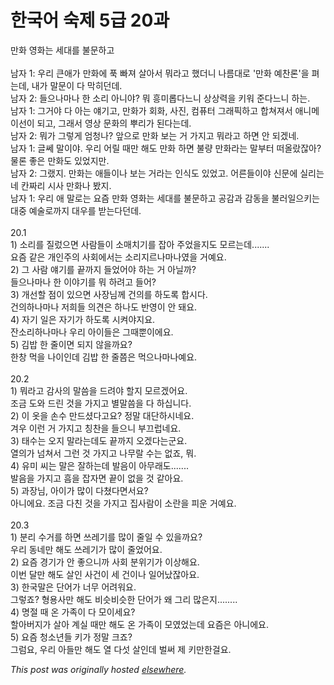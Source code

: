 # 한국어 숙제 5급 20과

<div>
<div>&#47564;&#54868; &#50689;&#54868;&#45716; &#49464;&#45824;&#47484; &#48520;&#47928;&#54616;&#44256;</div>
<br><div>&#45224;&#51088; 1: &#50864;&#47532; &#53360;&#50528;&#44032; &#47564;&#54868;&#50640; &#54393; &#48736;&#51256; &#49332;&#50500;&#49436; &#47952;&#46972;&#44256; &#54664;&#45908;&#45768; &#45208;&#47492;&#45824;&#47196; '&#47564;&#54868; &#50696;&#52268;&#47200;'&#51012; &#54196;&#45716;&#45936;, &#45236;&#44032; &#47568;&#47928;&#51060; &#45796; &#47561;&#55176;&#45912;&#45936;.</div>
<div>&#45224;&#51088; 2: &#46308;&#51004;&#45208;&#47560;&#45208; &#54620; &#49548;&#47532; &#50500;&#45768;&#50556;? &#47952; &#55141;&#48120;&#47213;&#45796;&#45712;&#45768; &#49345;&#49345;&#47141;&#51012; &#53412;&#50892; &#51456;&#45796;&#45712;&#45768; &#54616;&#45716;.</div>
<div>&#45224;&#51088; 1: &#44536;&#44144;&#50556; &#45796; &#50500;&#45716; &#50584;&#44592;&#44256;, &#47564;&#54868;&#44032; &#54924;&#54868;, &#49324;&#51652;, &#52980;&#54504;&#53552; &#44536;&#47000;&#54589;&#54616;&#44256; &#54633;&#52432;&#51256;&#49436; &#50528;&#45768;&#47700;&#51060;&#49440;&#51060; &#46104;&#44256;, &#44536;&#47000;&#49436; &#50689;&#49345; &#47928;&#54868;&#51032; &#49100;&#47532;&#44032; &#46108;&#45796;&#45716;&#45936;.</div>
<div>&#45224;&#51088; 2: &#47952;&#44032; &#44536;&#47111;&#44172; &#50628;&#52397;&#45208;? &#50526;&#51004;&#47196; &#47564;&#54868; &#48372;&#45716; &#44144; &#44032;&#51648;&#44256; &#47952;&#46972;&#44256; &#54616;&#47732; &#50504; &#46104;&#44192;&#45348;.</div>
<div>&#45224;&#51088; 1: &#44544;&#50052; &#47568;&#51060;&#50556;. &#50864;&#47532; &#50612;&#47540; &#46412;&#47564; &#54644;&#46020; &#47564;&#54868; &#54616;&#47732; &#48520;&#47049; &#47564;&#54868;&#46972;&#45716; &#47568;&#48512;&#53552; &#46496;&#50732;&#46992;&#51094;&#50500;? &#47932;&#47200; &#51339;&#51008; &#47564;&#54868;&#46020; &#51080;&#50632;&#51648;&#47564;.</div>
<div>&#45224;&#51088; 2: &#44536;&#47020;&#51648;. &#47564;&#54868;&#45716; &#50528;&#46308;&#51060;&#45208; &#48372;&#45716; &#44144;&#46972;&#45716; &#51064;&#49885;&#46020; &#51080;&#50632;&#44256;. &#50612;&#47480;&#46308;&#51060;&#50556; &#49888;&#47928;&#50640; &#49892;&#47532;&#45716; &#45348; &#52856;&#51676;&#47532; &#49884;&#49324; &#47564;&#54868;&#45208; &#48420;&#51648;.</div>
<div>&#45224;&#51088; 1: &#50864;&#47532; &#50528; &#47568;&#47196;&#45716; &#50836;&#51608; &#47564;&#54868; &#50689;&#54868;&#45716; &#49464;&#45824;&#47484; &#48520;&#47928;&#54616;&#44256; &#44277;&#44048;&#44284; &#44048;&#46041;&#51012; &#48520;&#47084;&#51068;&#51004;&#53412;&#45716; &#45824;&#51473; &#50696;&#49696;&#47196;&#44620;&#51648; &#45824;&#50864;&#47484; &#48155;&#45716;&#45796;&#45912;&#45936;.</div>
<div> </div>
<br><div>20.1</div>
<div>1) &#49548;&#47532;&#47484; &#51656;&#47104;&#51004;&#47732; &#49324;&#46988;&#46308;&#51060; &#49548;&#47588;&#52824;&#44592;&#47484; &#51105;&#50500; &#51452;&#50632;&#51012;&#51648;&#46020; &#47784;&#47476;&#45716;&#45936;.......</div>
<div>&#50836;&#51608; &#44057;&#51008; &#44060;&#51064;&#51452;&#51032; &#49324;&#54924;&#50640;&#49436;&#45716; &#49548;&#47532;&#51648;&#47476;&#45208;&#47560;&#45208;&#50688;&#51012; &#44144;&#50696;&#50836;.</div>
<div>2) &#44536; &#49324;&#46988; &#50584;&#44592;&#47484; &#45149;&#44620;&#51648; &#46308;&#50632;&#50612;&#50556; &#54616;&#45716; &#44144; &#50500;&#45776;&#44620;?</div>
<div>&#46308;&#51004;&#45208;&#47560;&#45208; &#54620; &#51060;&#50556;&#44592;&#47484; &#47952; &#54616;&#47140;&#44256; &#46308;&#50612;?</div>
<div>3) &#44060;&#49440;&#54624; &#51216;&#51060; &#51080;&#51004;&#47732; &#49324;&#51109;&#45784;&#44760; &#44148;&#51032;&#47484; &#54616;&#46020;&#47197; &#54633;&#49884;&#45796;.</div>
<div>&#44148;&#51032;&#54616;&#45208;&#47560;&#45208; &#51200;&#55148;&#46308; &#51032;&#44204;&#51008; &#54616;&#45208;&#46020; &#48152;&#50689;&#51060; &#50504; &#46076;&#50836;.</div>
<div>4) &#51088;&#44592; &#51068;&#51008; &#51088;&#44592;&#44032; &#54616;&#46020;&#47197; &#49884;&#53020;&#50556;&#51648;&#50836;.</div>
<div>&#51092;&#49548;&#47532;&#54616;&#45208;&#47560;&#45208; &#50864;&#47532; &#50500;&#51060;&#46308;&#51008; &#44536;&#46412;&#49104;&#51060;&#50640;&#50836;.</div>
<div>5) &#44608;&#48165; &#54620; &#51460;&#51060;&#47732; &#46104;&#51648; &#50506;&#51012;&#44620;&#50836;?</div>
<div>&#54620;&#52285; &#47673;&#51012; &#45208;&#51060;&#51064;&#45936; &#44608;&#48165; &#54620; &#51460;&#52196;&#51008; &#47673;&#51004;&#45208;&#47560;&#45208;&#50696;&#50836;.</div>
<div> </div>
<br><div>20.2</div>
<div>1) &#47952;&#46972;&#44256; &#44048;&#49324;&#51032; &#47568;&#50432;&#51012; &#46300;&#47140;&#50556; &#54624;&#51648; &#47784;&#47476;&#44192;&#50612;&#50836;.</div>
<div>&#51312;&#44552; &#46020;&#50752; &#46300;&#47536; &#44163;&#51012; &#44032;&#51648;&#44256; &#48324;&#47568;&#50432;&#51012; &#45796; &#54616;&#49901;&#45768;&#45796;.</div>
<div>2) &#51060; &#50743;&#51012; &#49552;&#49688; &#47564;&#46300;&#49512;&#45796;&#44256;&#50836;? &#51221;&#47568; &#45824;&#45800;&#54616;&#49884;&#45348;&#50836;.</div>
<div>&#44200;&#50864; &#51060;&#47088; &#44144; &#44032;&#51648;&#44256; &#52845;&#52268;&#51012; &#46308;&#51004;&#45768; &#48512;&#45124;&#47101;&#45348;&#50836;.</div>
<div>3) &#53468;&#49688;&#45716; &#50724;&#51648; &#47568;&#46972;&#45716;&#45936;&#46020; &#45149;&#44620;&#51648; &#50724;&#44192;&#45796;&#45716;&#44400;&#50836;.</div>
<div>&#50676;&#51032;&#44032; &#45336;&#52432;&#49436; &#44536;&#47088; &#44163; &#44032;&#51648;&#44256; &#45208;&#47924;&#46980; &#49688;&#45716; &#50630;&#51424;, &#47952;.</div>
<div>4) &#50976;&#48120; &#50472;&#45716; &#47568;&#51008; &#51096;&#54616;&#45716;&#45936; &#48156;&#51020;&#51060; &#50500;&#47924;&#47000;&#46020;.......</div>
<div>&#48156;&#51020;&#51012; &#44032;&#51648;&#44256; &#55136;&#51012; &#51105;&#51088;&#47732; &#45149;&#51060; &#50630;&#51012; &#44163; &#44057;&#50500;&#50836;.</div>
<div>5) &#44284;&#51109;&#45784;, &#50500;&#51060;&#44032; &#47566;&#51060; &#45796;&#52452;&#45796;&#47732;&#49436;&#50836;?</div>
<div>&#50500;&#45768;&#50640;&#50836;. &#51312;&#44552; &#45796;&#52828; &#44163;&#51012; &#44032;&#51648;&#44256; &#51665;&#49324;&#46988;&#51060; &#49548;&#46976;&#51012; &#54588;&#50868; &#44144;&#50696;&#50836;.</div>
<div> </div>
<br><div>20.3</div>
<div>1) &#48516;&#47532; &#49688;&#44144;&#47484; &#54616;&#47732; &#50416;&#47112;&#44592;&#47484; &#47566;&#51060; &#51460;&#51068; &#49688; &#51080;&#51012;&#44620;&#50836;?</div>
<div>&#50864;&#47532; &#46041;&#45348;&#47564; &#54644;&#46020; &#50416;&#47112;&#44592;&#44032; &#47566;&#51060; &#51460;&#50632;&#50612;&#50836;.</div>
<div>2) &#50836;&#51608; &#44221;&#44592;&#44032; &#50504; &#51339;&#51004;&#45768;&#44620; &#49324;&#54924; &#48516;&#50948;&#44592;&#44032; &#51060;&#49345;&#54644;&#50836;.</div>
<div>&#51060;&#48264; &#45804;&#47564; &#54644;&#46020; &#49332;&#51064; &#49324;&#44148;&#51060; &#49464; &#44148;&#51060;&#45208; &#51068;&#50612;&#45228;&#51094;&#50500;&#50836;.</div>
<div>3) &#54620;&#44397;&#47568;&#51008; &#45800;&#50612;&#44032; &#45320;&#47924; &#50612;&#47140;&#50892;&#50836;.</div>
<div>&#44536;&#47111;&#51424;? &#54805;&#50857;&#49324;&#47564; &#54644;&#46020; &#48708;&#49847;&#48708;&#49847;&#54620; &#45800;&#50612;&#44032; &#50780; &#44536;&#47532; &#47566;&#51008;&#51648;........</div>
<div>4) &#47749;&#51208; &#46412; &#50728; &#44032;&#51313;&#51060; &#45796; &#47784;&#51060;&#49464;&#50836;?</div>
<div>&#54624;&#50500;&#48260;&#51648;&#44032; &#49332;&#50500; &#44228;&#49892; &#46412;&#47564; &#54644;&#46020; &#50728; &#44032;&#51313;&#51060; &#47784;&#50688;&#50632;&#45716;&#45936; &#50836;&#51608;&#51008; &#50500;&#45768;&#50640;&#50836;.</div>
<div>5) &#50836;&#51608; &#52397;&#49548;&#45380;&#46308; &#53412;&#44032; &#51221;&#47568; &#53356;&#51424;?</div>
<div>&#44536;&#47100;&#50836;, &#50864;&#47532; &#50500;&#46308;&#47564; &#54644;&#46020; &#50676; &#45796;&#49455; &#49332;&#51064;&#45936; &#48268;&#50024; &#51228; &#53412;&#47564;&#54620;&#44152;&#50836;.</div>
</div>


*This post was originally hosted [elsewhere](http://planspace.blogspot.com/2009/12/5-20.html).*

